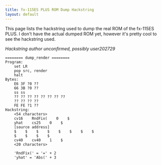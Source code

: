 ```yaml
---
title: fx-115ES PLUS ROM Dump Hackstring
layout: default
---
```


This page lists the hackstring used to dump the real ROM of the fx-115ES PLUS. I don't have the actual dumped ROM yet, however it's pretty cool to see the hackstring used.

*Hackstring author unconfirmed, possibly user202729*
```
======== dump_render ========
Program:
    set LR
    pop src, render
    halt
Bytes:
    E6 3F ?0 ??
    66 3B ?0 ??
    ss ss
    ?? ?? ?? ?? ?? ?? ?? ??
    ?? ?? ?? ??
    FE FE ?1 ??
Hackstring:
    <54 characters>
    cv16    RndFix(    0    $
    yhat    cs25    0    $
    [source address]
    $    $    $    $    $    $    $    $
    $    $    $    $
    cv40    cv40    1    $
    <20 characters>

    'RndFix(' = '=' + 2
    'yhat' = 'Abs(' + 3
```